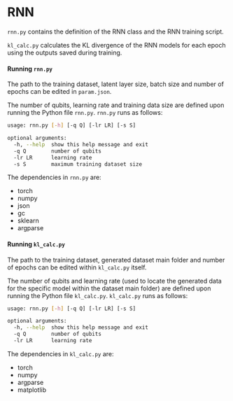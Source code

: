 # RNN

``rnn.py`` contains the definition of the RNN class and the RNN training script.

``kl_calc.py`` calculates the KL divergence of the RNN models for each epoch using the outputs saved during training.

#### Running ``rnn.py``

The path to the training dataset, latent layer size, batch size and number of epochs can be edited in ``param.json``.

The number of qubits, learning rate and training data size are defined upon running the Python file ``rnn.py``. ``rnn.py`` runs as follows:

```sh
usage: rnn.py [-h] [-q Q] [-lr LR] [-s S]

optional arguments:
  -h, --help  show this help message and exit
  -q Q        number of qubits
  -lr LR      learning rate
  -s S        maximum training dataset size
  ```
The dependencies in ``rnn.py`` are:
  - torch
  - numpy
  - json
  - gc
  - sklearn
  - argparse
  
#### Running ``kl_calc.py``

The path to the training dataset, generated dataset main folder and number of epochs can be edited within ``kl_calc.py`` itself.

The number of qubits and learning rate (used to locate the generated data for the specific model within the dataset main folder) are defined upon running the Python file ``kl_calc.py``. ``kl_calc.py`` runs as follows:

```sh
usage: rnn.py [-h] [-q Q] [-lr LR] [-s S]

optional arguments:
  -h, --help  show this help message and exit
  -q Q        number of qubits
  -lr LR      learning rate
  ```
The dependencies in ``kl_calc.py`` are:
  - torch
  - numpy
  - argparse
  - matplotlib
